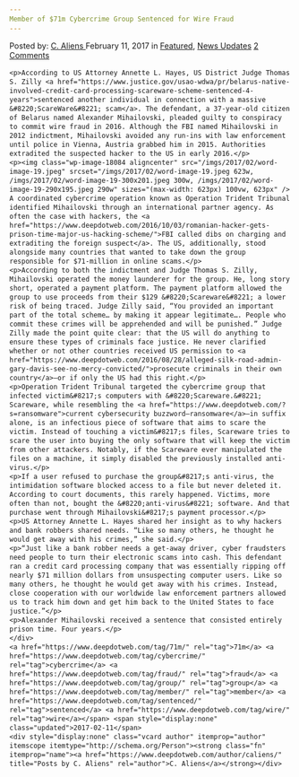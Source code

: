 ```yaml
---
Member of $71m Cybercrime Group Sentenced for Wire Fraud
---
```

<article class="post-listing post-18079 post type-post status-publish format-standard has-post-thumbnail hentry  tag-71m tag-cybercrime tag-fraud tag-group tag-member tag-sentenced tag-wire">
    <div class="post-inner">
        <span>Posted by: <a href="https://www.deepdotweb.com/author/caliens/" title="">C. Aliens </a></span>
    <span>February 11, 2017</span>
    <span>in <a href="https://www.deepdotweb.com/category/deepdot-news/" rel="category tag">Featured</a>, <a href="https://www.deepdotweb.com/category/news-updates/" rel="category tag">News Updates</a></span>
    <span><a href="https://www.deepdotweb.com/2017/02/11/member-71m-cybercrime-group-sentenced-wire-fraud/#comments">2 Comments</a></span>
    </p>
    <div class="clear"></div>
    
    <p>According to US Attorney Annette L. Hayes, US District Judge Thomas S. Zilly <a href="https://www.justice.gov/usao-wdwa/pr/belarus-native-involved-credit-card-processing-scareware-scheme-sentenced-4-years">sentenced another individual in connection with a massive &#8220;ScareWare&#8221; scam</a>. The defendant, a 37-year-old citizen of Belarus named Alexander Mihailovski, pleaded guilty to conspiracy to commit wire fraud in 2016. Although the FBI named Mihailovski in 2012 indictment, Mihailovski avoided any run-ins with law enforcement until police in Vienna, Austria grabbed him in 2015. Authorities extradited the suspected hacker to the US in early 2016.</p>
    <p><img class="wp-image-18084 aligncenter" src="/imgs/2017/02/word-image-19.jpeg" srcset="/imgs/2017/02/word-image-19.jpeg 623w, /imgs/2017/02/word-image-19-300x201.jpeg 300w, /imgs/2017/02/word-image-19-290x195.jpeg 290w" sizes="(max-width: 623px) 100vw, 623px" /> A coordinated cybercrime operation known as Operation Trident Tribunal identified Mihailovski through an international partner agency. As often the case with hackers, the <a href="https://www.deepdotweb.com/2016/10/03/romanian-hacker-gets-prison-time-major-us-hacking-scheme/">FBI called dibs on charging and extraditing the foreign suspect</a>. The US, additionally, stood alongside many countries that wanted to take down the group responsible for $71-million in online scams.</p>
    <p>According to both the indictment and Judge Thomas S. Zilly, Mihailovski operated the money launderer for the group. He, long story short, operated a payment platform. The payment platform allowed the group to use proceeds from their $129 &#8220;Scareware&#8221; a lower risk of being traced. Judge Zilly said, “You provided an important part of the total scheme… by making it appear legitimate…. People who commit these crimes will be apprehended and will be punished.” Judge Zilly made the point quite clear: that the US will do anything to ensure these types of criminals face justice. He never clarified whether or not other countries received US permission to <a href="https://www.deepdotweb.com/2016/08/28/alleged-silk-road-admin-gary-davis-see-no-mercy-convicted/">prosecute criminals in their own country</a>—or if only the US had this right.</p>
    <p>Operation Trident Tribunal targeted the cybercrime group that infected victim&#8217;s computers with &#8220;Scareware.&#8221; Scareware, while resembling the <a href="https://www.deepdotweb.com/?s=ransomware">current cybersecurity buzzword—ransomware</a>—in suffix alone, is an infectious piece of software that aims to scare the victim. Instead of touching a victim&#8217;s files, Scareware tries to scare the user into buying the only software that will keep the victim from other attackers. Notably, if the Scareware ever manipulated the files on a machine, it simply disabled the previously installed anti-virus.</p>
    <p>If a user refused to purchase the group&#8217;s anti-virus, the intimidation software blocked access to a file but never deleted it. According to court documents, this rarely happened. Victims, more often than not, bought the &#8220;anti-virus&#8221; software. And that purchase went through Mihailovski&#8217;s payment processor.</p>
    <p>US Attorney Annette L. Hayes shared her insight as to why hackers and bank robbers shared needs. “Like so many others, he thought he would get away with his crimes,” she said.</p>
    <p>“Just like a bank robber needs a get-away driver, cyber fraudsters need people to turn their electronic scams into cash. This defendant ran a credit card processing company that was essentially ripping off nearly $71 million dollars from unsuspecting computer users. Like so many others, he thought he would get away with his crimes. Instead, close cooperation with our worldwide law enforcement partners allowed us to track him down and get him back to the United States to face justice.”</p>
    <p>Alexander Mihailovski received a sentence that consisted entirely prison time. Four years.</p>
    </div>
    <a href="https://www.deepdotweb.com/tag/71m/" rel="tag">71m</a> <a href="https://www.deepdotweb.com/tag/cybercrime/" rel="tag">cybercrime</a> <a href="https://www.deepdotweb.com/tag/fraud/" rel="tag">fraud</a> <a href="https://www.deepdotweb.com/tag/group/" rel="tag">group</a> <a href="https://www.deepdotweb.com/tag/member/" rel="tag">member</a> <a href="https://www.deepdotweb.com/tag/sentenced/" rel="tag">sentenced</a> <a href="https://www.deepdotweb.com/tag/wire/" rel="tag">wire</a></span> <span style="display:none" class="updated">2017-02-11</span>
    <div style="display:none" class="vcard author" itemprop="author" itemscope itemtype="http://schema.org/Person"><strong class="fn" itemprop="name"><a href="https://www.deepdotweb.com/author/caliens/" title="Posts by C. Aliens" rel="author">C. Aliens</a></strong></div>
    
